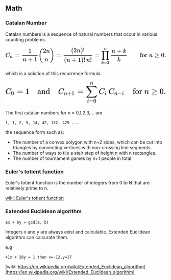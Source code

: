 Math 
---

### Catalan Number

Catalan numbers is a sequence of natural numbers that occur in various counting problems. 

![catalan number](/images/catalan.svg)

which is a solution of this recurrence formula.

![catalan number](/images/catalan2.svg)

The first catalan numbers for n = 0,1,2,3,... are

```
1, 1, 2, 5, 14, 42, 132, 429 ...
```

the sequence form such as:

- The number of a convex polygon with n+2 sides, which can be cut into triangles by connecting vertices with non-crossing line segments.
- The number of ways to tile a stair step of height n with n rectangles.
- The number of tournament games by n+1 people in total.

### Euler's totient function

Euler's totient function is the number of integers from 0 to N that are relatively prime to n.

[wiki: Euler's totient function](https://en.wikipedia.org/wiki/Euler%27s_totient_function)


### Extended Euclidean algorithm

```
ax + by = gcd(a, b)
```

Integers x and y are always exist and calculable. Extended Euclidean algorithm can calcurate them.

e.g
```
41x + 28y = 1 then x=-12,y=17
```

[wiki: https://en.wikipedia.org/wiki/Extended_Euclidean_algorithm](https://en.wikipedia.org/wiki/Extended_Euclidean_algorithm)
